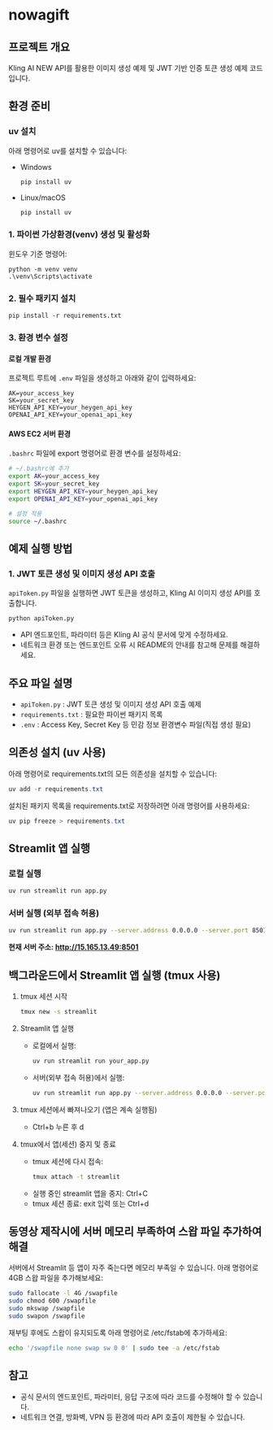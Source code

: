 # nowagift

## 프로젝트 개요
Kling AI NEW API를 활용한 이미지 생성 예제 및 JWT 기반 인증 토큰 생성 예제 코드입니다.

## 환경 준비

### uv 설치

아래 명령어로 uv를 설치할 수 있습니다:

- Windows
	```powershell
	pip install uv
	```
- Linux/macOS
	```bash
	pip install uv
	```


### 1. 파이썬 가상환경(venv) 생성 및 활성화
윈도우 기준 명령어:
```
python -m venv venv
.\venv\Scripts\activate
```

### 2. 필수 패키지 설치
```
pip install -r requirements.txt
```

### 3. 환경 변수 설정

#### 로컬 개발 환경
프로젝트 루트에 `.env` 파일을 생성하고 아래와 같이 입력하세요:
```
AK=your_access_key
SK=your_secret_key
HEYGEN_API_KEY=your_heygen_api_key
OPENAI_API_KEY=your_openai_api_key
```

#### AWS EC2 서버 환경
`.bashrc` 파일에 export 명령어로 환경 변수를 설정하세요:
```bash
# ~/.bashrc에 추가
export AK=your_access_key
export SK=your_secret_key
export HEYGEN_API_KEY=your_heygen_api_key
export OPENAI_API_KEY=your_openai_api_key

# 설정 적용
source ~/.bashrc
```

## 예제 실행 방법

### 1. JWT 토큰 생성 및 이미지 생성 API 호출
`apiToken.py` 파일을 실행하면 JWT 토큰을 생성하고, Kling AI 이미지 생성 API를 호출합니다.

```
python apiToken.py
```

- API 엔드포인트, 파라미터 등은 Kling AI 공식 문서에 맞게 수정하세요.
- 네트워크 환경 또는 엔드포인트 오류 시 README의 안내를 참고해 문제를 해결하세요.

## 주요 파일 설명
- `apiToken.py` : JWT 토큰 생성 및 이미지 생성 API 호출 예제
- `requirements.txt` : 필요한 파이썬 패키지 목록
- `.env` : Access Key, Secret Key 등 민감 정보 환경변수 파일(직접 생성 필요)

## 의존성 설치 (uv 사용)


아래 명령어로 requirements.txt의 모든 의존성을 설치할 수 있습니다:

```powershell
uv add -r requirements.txt
```

설치된 패키지 목록을 requirements.txt로 저장하려면 아래 명령어를 사용하세요:

```powershell
uv pip freeze > requirements.txt
```

## Streamlit 앱 실행

### 로컬 실행
```bash
uv run streamlit run app.py
```

### 서버 실행 (외부 접속 허용)
```bash
uv run streamlit run app.py --server.address 0.0.0.0 --server.port 8501
```

**현재 서버 주소: http://15.165.13.49:8501**

## 백그라운드에서 Streamlit 앱 실행 (tmux 사용)

1. tmux 세션 시작
	```bash
	tmux new -s streamlit
	```
2. Streamlit 앱 실행
	 - 로컬에서 실행:
		 ```bash
		 uv run streamlit run your_app.py
		 ```
	 - 서버(외부 접속 허용)에서 실행:
		 ```bash
		 uv run streamlit run app.py --server.address 0.0.0.0 --server.port 8501
		 ```

3. tmux 세션에서 빠져나오기 (앱은 계속 실행됨)
	- Ctrl+b 누른 후 d

4. tmux에서 앱(세션) 중지 및 종료
	- tmux 세션에 다시 접속:
	  ```bash
	  tmux attach -t streamlit
	  ```
	- 실행 중인 streamlit 앱을 중지: Ctrl+C
	- tmux 세션 종료: exit 입력 또는 Ctrl+d


## 동영상 제작시에 서버 메모리 부족하여 스왑 파일 추가하여 해결

서버에서 Streamlit 등 앱이 자주 죽는다면 메모리 부족일 수 있습니다. 아래 명령어로 4GB 스왑 파일을 추가해보세요:

```bash
sudo fallocate -l 4G /swapfile
sudo chmod 600 /swapfile
sudo mkswap /swapfile
sudo swapon /swapfile
```

재부팅 후에도 스왑이 유지되도록 아래 명령어로 /etc/fstab에 추가하세요:

```bash
echo '/swapfile none swap sw 0 0' | sudo tee -a /etc/fstab
```





## 참고
- 공식 문서의 엔드포인트, 파라미터, 응답 구조에 따라 코드를 수정해야 할 수 있습니다.
- 네트워크 연결, 방화벽, VPN 등 환경에 따라 API 호출이 제한될 수 있습니다.

